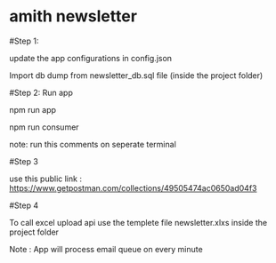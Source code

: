 # amith newsletter


#Step 1:
 
update the app configurations in config.json

Import db dump from newsletter_db.sql file (inside the project folder)

#Step 2: Run app

npm run app


npm run consumer 


note: run this comments on seperate terminal


#Step 3 

use this public link : https://www.getpostman.com/collections/49505474ac0650ad04f3


#Step 4 

To call excel upload api use the templete file newsletter.xlxs inside the project folder


Note : App will process email queue on every minute